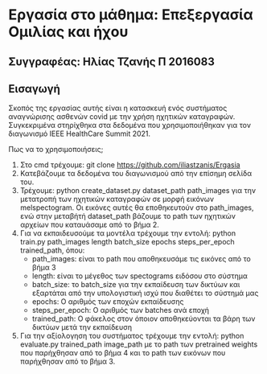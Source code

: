 
# Εργασία στο μάθημα: Επεξεργασία Ομιλίας και ήχου
## Συγγραφέας: Ηλίας Τζανής Π 2016083

## Εισαγωγή 
Σκοπός της εργασίας αυτής είναι η κατασκευή ενός συστήματος αναγνώρισης ασθενών covid με την χρήση ηχητικών καταγραφών. Συγκεκριμένα στηρίχθηκα στα δεδομένα που χρησιμοποιήθηκαν για τον διαγωνισμό ΙΕΕΕ HealthCare Summit 2021. 

Πως να το χρησιμοποιήσεις;
1. Στο cmd τρέχουμε: git clone https://github.com/iliastzanis/Ergasia
2. Κατεβάζουμε τα δεδομένα του διαγωνισμού από την επίσημη σελίδα του.
3. Τρέχουμε: python create_dataset.py dataset_path path_images για την μετατροπή των ηχητικών καταγραφών σε μορφή εικόνων melspectogram. Οι εικόνες αυτές θα εποθηκευτούν στο path_images, ενώ στην μεταβήτή dataset_path βάζουμε το path των ηχητικών αρχείων που καταυάσαμε από το βήμα 2. 
4. Για να εκπαιδευσούμε τα μοντέλα τρέχουμε την εντολή: python train.py path_images length batch_size epochs steps_per_epoch trained_path, όπου:
    - path_images: είναι το path που αποθηκευσάμε τις εικόνες από το βήμα 3
    - length: είναι το μέγεθος των spectograms ειδόσου στο σύστημα
    - batch_size: το batch_size για την εκπαίδευση των δικτύων και εξαρτάται από την υπολογιστική ισχύ που διαθέτει το σύστημά μας
    - epochs: Ο αριθμός των εποχών εκπαίδευσης
    - steps_per_epoch: Ο αριθμός των batches ανά εποχή
    - trained_path: Ο φάκελος στον όποιον αποθηκεύονται τα βάρη των δικτύων μετά την εκπαίδευση
5. Για την αξίολογηση του συστήματος τρέχουμε την εντολή: python evaluate.py trained_path image_path με το path των pretrained weights που παρήχθησαν από το βήμα 4 και το path των εικόνων που παρήχθησαν από το βήμα 3. 
